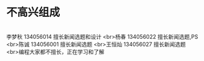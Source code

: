 # 不高兴组成
<br>李梦秋 134056014 擅长新闻选题和设计
\<br>杨春 134056022 擅长新闻选题,PS
\<br>陈诚 134056001 擅长新闻选题
\<br>王恒灿 134056027 擅长新闻选题
\<br>编程大家都不擅长，正在学习和了解
